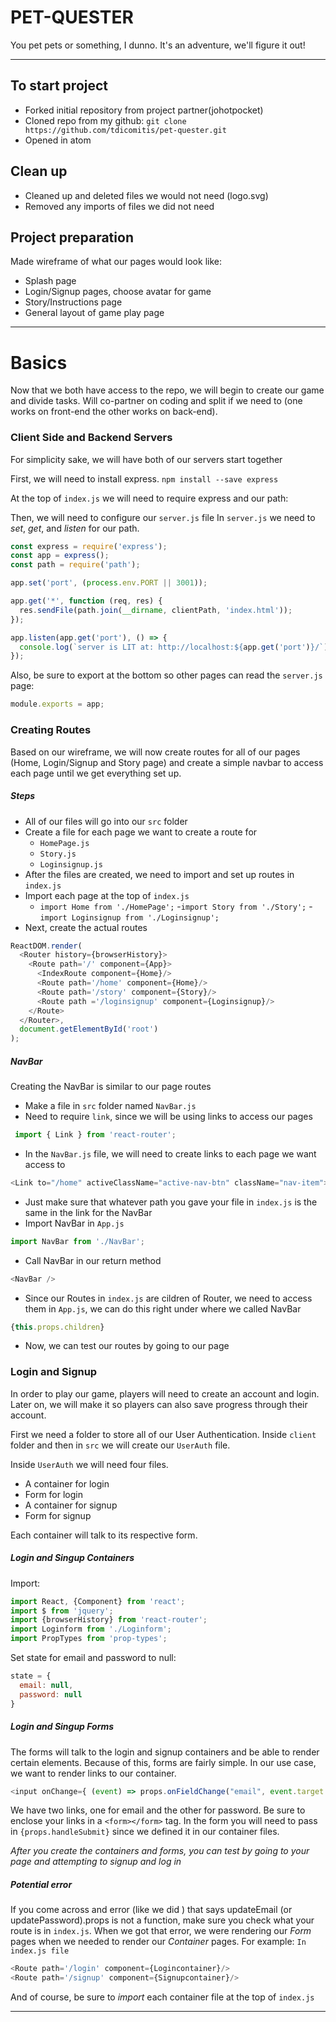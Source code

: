 # PET-QUESTER

You pet pets or something, I dunno. It's an adventure, we'll figure it out!

----
## To start project
- Forked initial repository from project partner(johotpocket)
- Cloned repo from my github:
`git clone https://github.com/tdicomitis/pet-quester.git`
- Opened in atom

## Clean up
- Cleaned up and deleted files we would not need (logo.svg)
- Removed any imports of files we did not need

## Project preparation
Made wireframe of what our pages would look like:
- Splash page
- Login/Signup pages, choose avatar for game
- Story/Instructions page
- General layout of game play page

----

# Basics
Now that we both have access to the repo, we will begin to create our game and divide tasks. Will co-partner on coding and split if we need to (one works on front-end the other works on back-end).

### Client Side and Backend Servers
For simplicity sake, we will have both of our servers start together

First, we will need to install express. `npm install --save express`

At the top of `index.js` we will need to require express and our path:


Then, we will need to configure our `server.js` file
In `server.js` we need to *set*, *get*, and *listen* for our path.
```js
const express = require('express');
const app = express();
const path = require('path');
```

```js
app.set('port', (process.env.PORT || 3001));

app.get('*', function (req, res) {
  res.sendFile(path.join(__dirname, clientPath, 'index.html'));
});

app.listen(app.get('port'), () => {
  console.log(`server is LIT at: http://localhost:${app.get('port')}/`);
});
```
Also, be sure to export at the bottom so other pages can read the `server.js` page:
```js
module.exports = app;
```

### Creating Routes
Based on our wireframe, we will now create routes for all of our pages (Home, Login/Signup and Story page) and create a simple navbar to access each page until we get everything set up.

##### Steps
- All of our files will go into our `src` folder
- Create a file for each page we want to create a route for
  - `HomePage.js`
  - `Story.js`
  - `Loginsignup.js`
- After the files are created, we need to import and set up routes in `index.js`
- Import each page at the top of `index.js`
  - `import Home from './HomePage';`
  -`import Story from './Story';`
  -`import Loginsignup from './Loginsignup';`
- Next, create the actual routes
```js
ReactDOM.render(
  <Router history={browserHistory}>
    <Route path='/' component={App}>
      <IndexRoute component={Home}/>
      <Route path='/home' component={Home}/>
      <Route path='/story' component={Story}/>
      <Route path ='/loginsignup' component={Loginsignup}/>
    </Route>
  </Router>,
  document.getElementById('root')
);
```
##### NavBar
Creating the NavBar is similar to our page routes
- Make a file in `src` folder named `NavBar.js`
- Need to require `link`, since we will be using links to access our pages
```js
 import { Link } from 'react-router';
```
- In the `NavBar.js` file, we will need to create links to each page we want access to
```js
<Link to="/home" activeClassName="active-nav-btn" className="nav-item"> Home </Link>
```
- Just make sure that whatever path you gave your file in `index.js` is the same in the link for the NavBar
- Import NavBar in `App.js`
```js
import NavBar from './NavBar';
```
- Call NavBar in our return method
```js
<NavBar />
```
- Since our Routes in `index.js` are cildren of Router, we need to access them in `App.js`, we can do this right under where we called NavBar
```js
{this.props.children}
```
- Now, we can test our routes by going to our page

### Login and Signup
In order to play our game, players will need to create an account and login. Later on, we will make it so players can also save progress through their account.

First we need a folder to store all of our User Authentication.
Inside `client` folder and then in `src` we will create our  `UserAuth` file.

Inside `UserAuth` we will need four files.
- A container for login
- Form for login
- A container for signup
- Form for signup

Each container will talk to its respective form.

##### Login and Singup Containers
Import:
```js
import React, {Component} from 'react';
import $ from 'jquery';
import {browserHistory} from 'react-router';
import Loginform from './Loginform';
import PropTypes from 'prop-types';
```
Set state for email and password to null:
```js
state = {
  email: null,
  password: null
}
```

##### Login and Singup Forms
The forms will talk to the login and signup containers and be able to render certain elements. Because of this, forms are fairly simple. In our use case, we want to render links to our container.

```js
<input onChange={ (event) => props.onFieldChange("email", event.target.value)} type="email" className=""/>
```
We have two links, one for email and the other for password. Be sure to enclose your links in a `<form></form>` tag. In the form you will need to pass in `{props.handleSubmit}` since we defined it in our container files.

*After you create the containers and forms, you can test by going to your page and attempting to signup and log in*

##### Potential error
If you come across and error (like we did ) that says updateEmail (or updatePassword).props is not a function, make sure you check what your route is in `index.js`. When we got that error, we were rendering our *Form* pages when we needed to render our *Container* pages. For example:
`In index.js file`
```js
<Route path='/login' component={Logincontainer}/>
<Route path='/signup' component={Signupcontainer}/>
```

And of course, be sure to *import* each container file at the top of `index.js`

-------

